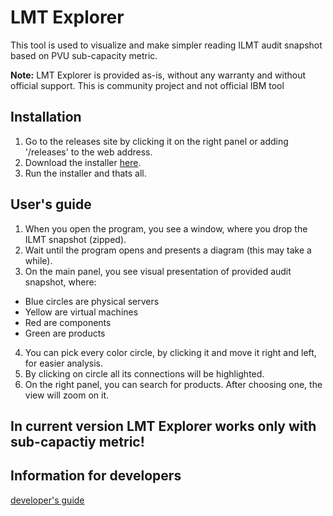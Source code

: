 # LMT Explorer

This tool is used to visualize and make simpler reading ILMT audit snapshot based on PVU sub-capacity metric.
 
 **Note:** LMT Explorer is provided as-is, without any warranty and without official support. This is community project and not official IBM tool
 
## Installation

1. Go to the releases site by clicking it on the right panel or adding '/releases' to the web address.
2. Download the installer [here](https://github.com/tstopa/LMT-Explorer/releases/download/1.0.0/LMT.Explorer-1.0.0.Setup.exe).
3. Run the installer and thats all.

## User's guide

1. When you open the program, you see a window, where you drop the ILMT snapshot (zipped).
2. Wait until the program opens and presents a diagram (this may take a while).
3. On the main panel, you see visual presentation of provided audit snapshot, where:

-   Blue circles are physical servers
-   Yellow are virtual machines
-   Red are components
-   Green are products

4. You can pick every color circle, by clicking it and move it right and left, for easier analysis.
5. By clicking on circle all its connections will be highlighted.
6. On the right panel, you can search for products. After choosing one, the view will zoom on it.

## In current version LMT Explorer works only with sub-capactiy metric!

## Information for developers

[developer's guide](./DEVELOPER.md)
